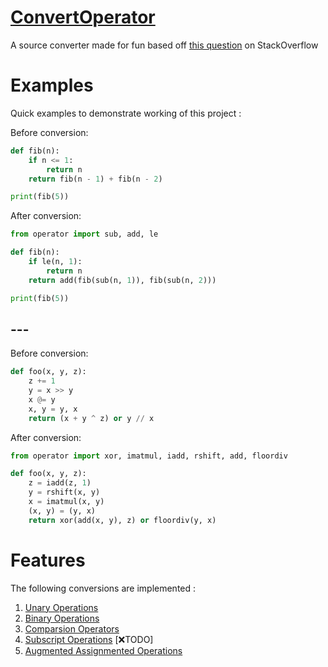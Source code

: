 # [ConvertOperator](https://github.com/Achxy/ConvertOperator/tree/main)

A source converter made for fun based off [this question](https://stackoverflow.com/questions/73246025/) on StackOverflow

# Examples
Quick examples to demonstrate working of this project :

Before conversion:
```python
def fib(n):
    if n <= 1:
        return n
    return fib(n - 1) + fib(n - 2)

print(fib(5))
```
After conversion:
```python
from operator import sub, add, le

def fib(n):
    if le(n, 1):
        return n
    return add(fib(sub(n, 1)), fib(sub(n, 2)))

print(fib(5))
```
## ---
Before conversion:
```python
def foo(x, y, z):
    z += 1
    y = x >> y
    x @= y
    x, y = y, x
    return (x + y ^ z) or y // x
```
After conversion:
```python
from operator import xor, imatmul, iadd, rshift, add, floordiv

def foo(x, y, z):
    z = iadd(z, 1)
    y = rshift(x, y)
    x = imatmul(x, y)
    (x, y) = (y, x)
    return xor(add(x, y), z) or floordiv(y, x)
```

# Features
The following conversions are implemented :

1. [Unary Operations](https://docs.python.org/3/library/ast.html#ast.UnaryOp)
1. [Binary Operations](https://docs.python.org/3/library/ast.html#ast.BinOp)
1. [Comparsion Operators](https://docs.python.org/3/library/ast.html#ast.Compare)
1. [Subscript Operations](https://docs.python.org/3/library/ast.html#ast.Subscript) [❌TODO]
1. [Augmented Assignmented Operations](https://docs.python.org/3/library/ast.html#ast.AugAssign)
